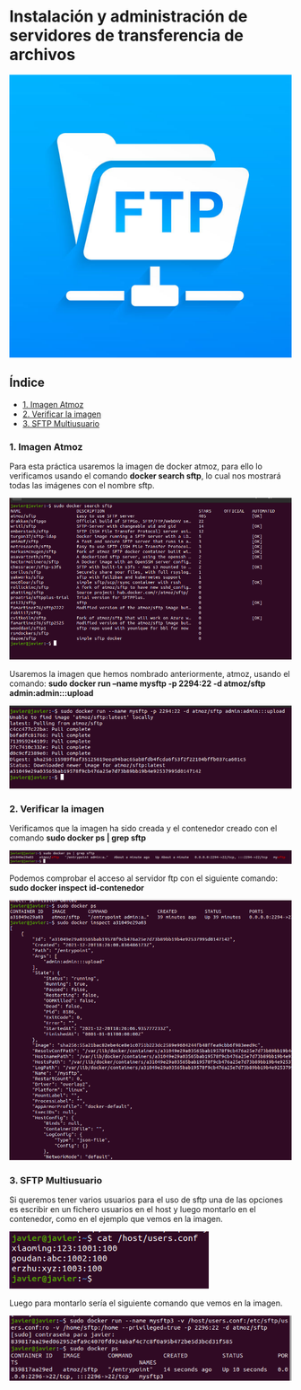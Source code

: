 # Instalación y administración de servidores de transferencia de archivos

![logo](https://github.com/Regnierd/FTP/blob/main/InstalacionFTPDocker/img/logo.png)

## Índice

- <a href="#1">1. Imagen Atmoz </a>
- <a href="#2">2. Verificar la imagen </a>
- <a href="#3">3. SFTP Multiusuario </a>

<a name="1"></a>

### 1. Imagen Atmoz
Para esta práctica usaremos la imagen de docker atmoz, para ello lo verificamos usando el comando <b>docker search sftp</b>, lo cual nos mostrará todas las imágenes con el nombre sftp.

![1](https://github.com/Regnierd/FTP/blob/main/InstalacionFTPDocker/img/1.PNG)

Usaremos la imagen que hemos nombrado anteriormente, atmoz, usando el comando: <b>sudo docker run –name mysftp -p 2294:22 -d atmoz/sftp admin:admin:::upload</b>

![2](https://github.com/Regnierd/FTP/blob/main/InstalacionFTPDocker/img/2.PNG)

<a name="2"></a>

### 2. Verificar la imagen
Verificamos que la imagen ha sido creada y el contenedor creado con el comando <b>sudo docker ps | grep sftp </b>

![3](https://github.com/Regnierd/FTP/blob/main/InstalacionFTPDocker/img/3.PNG)

Podemos comprobar el acceso al servidor ftp con el siguiente comando: <b>sudo docker inspect id-contenedor</b>

![4](https://github.com/Regnierd/FTP/blob/main/InstalacionFTPDocker/img/4.PNG)

<a name="3"></a>

### 3. SFTP Multiusuario
Si queremos tener varios usuarios para el uso de sftp una de las opciones es escribir en un fichero usuarios en el host y luego montarlo en el contenedor, como en el ejemplo que vemos en la imagen. 

![5](https://github.com/Regnierd/FTP/blob/main/InstalacionFTPDocker/img/5.PNG)

Luego para montarlo sería el siguiente comando que vemos en la imagen.

![6](https://github.com/Regnierd/FTP/blob/main/InstalacionFTPDocker/img/6.PNG)
